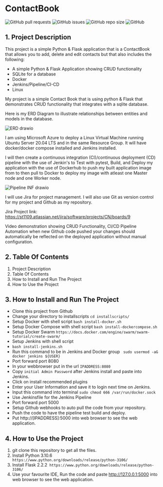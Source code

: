 
# ContactBook

![GitHub pull requests](https://img.shields.io/github/issues-pr/JingerGuy/ContactBook)
![GitHub issues](https://img.shields.io/github/issues/JingerGuy/ContactBook)
![GitHub repo size](https://img.shields.io/github/repo-size/JingerGuy/ContactBook)
![GitHub](https://img.shields.io/github/license/JingerGuy/ContactBook)

## 1. Project Description

This project is a simple Python & Flask application that is a ContactBook that allows you to add, delete and edit contacts but that also includes the following:
- A simple Python & Flask Application showing CRUD functionality
- SQLite for a database
- Docker
- Jenkins/Pipeline/CI-CD
- Linux



My project is a simple Contact Book that is using python & Flask that demonstrates CRUD functionality that integrates with a sqlite database. 

Here is my ERD Diagram to illustrate relationships between entities and models in the database.


![ERD drawio](https://user-images.githubusercontent.com/110673932/193861865-b89c0a84-afb6-4dd8-8915-53e9de3ad8b9.png)



I am using Microsoft Azure to deploy a Linux Virtual Machine running Ubuntu Server 20.04 LTS and in the same Resource Group. It will have docker/docker compose installed and Jenkins installed.


I will then create a continuous integration (CI)/continuous deployment (CD) pipeline with the use of Jenkin's to Test with pytest, Build, and Deploy my application with the use of Dockerhub to push my built application image from to then pull to Docker to deploy my image with atleast one Master node and one Worker node.

![Pipeline INF drawio](https://user-images.githubusercontent.com/110673932/193868373-554d3807-98c5-49f2-98d9-aea93ee1489c.png)




I will use Jira for project management. I will also use Git as version control for my project and Github as my repository.

Jira Project link: https://st1109.atlassian.net/jira/software/projects/CN/boards/9




Video demonstration showing CRUD Functionality,
CI/CD Pipeline Automation when new Github code pushed your changes should automatically be reflected on the deployed application without manual configuration.




## 2. Table Of Contents


1. Project Description
2. Table Of Contents
3. How to Install and Run The Project
4. How to Use the Project



## 3. How to Install and Run The Project

- Clone this project from Github
- Change your directory to installscripts ```cd installscripts/``` 
- Setup Docker with shell script 
  ```bash install-docker.sh```
- Setup Docker Compose with shell script
  ```bash install-dockercompose.sh```
- Setup Docker Swarm ```https://docs.docker.com/engine/swarm/swarm-tutorial/create-swarm/```
- Setup Jenkins with shell script
- ```bash install-jenkins.sh```
- Run this command to be in Jenkins and Docker group ``` sudo usermod -aG docker jenkins ${USER}```
- Port forward port 8080
- In your webbrowser put in the url 
  ```IPADDRESS:8080```
- Copy ```initial Admin Password``` after Jenkins install and paste into Jenkins.
- Click on install recommended plugins
- Enter your User Information and save it to login next time on Jenkins.
- Input this command into terminal ```sudo chmod 666 /var/run/docker.sock```
- Use Jenkinsfile for the Jenkins Pipeline
- Port forward port 5000 
- Setup Github webhooks to auto pull the code from your repository.
- Push the code to have the pipeline test build and deploy.
- Put http://[IPADDRESS]:5000 into web browser to see the web application.


## 4. How to Use the Project

1. git clone this repository to get all the files.
2. Install Python 3.10.6``` https://www.python.org/downloads/release/python-3106/```
3. Install Flask 2.2.2``` https://www.python.org/downloads/release/python-3106/```
4. Use your favourite IDE, Run the code and paste http://127.0.0.1:5000 into web browser to see the web application.

